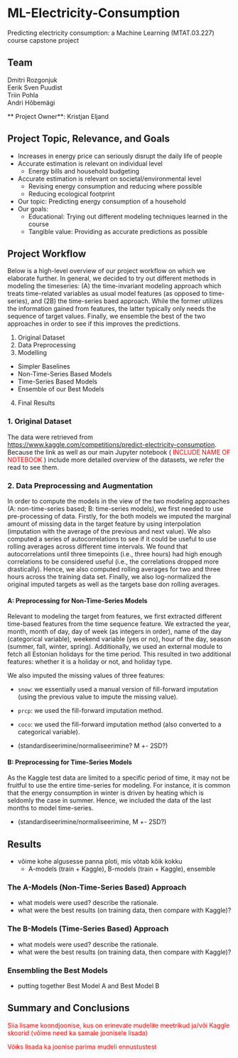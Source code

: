 # ML-Electricity-Consumption
Predicting electricity consumption: a Machine Learning (MTAT.03.227) course capstone project

## Team
Dmitri Rozgonjuk <br>
Eerik Sven Puudist <br>
Triin Pohla <br>
Andri Hõbemägi <br>

** Project Owner**: Kristjan Eljand

## Project Topic, Relevance, and Goals
- Increases in energy price can seriously disrupt the daily life of people
- Accurate estimation is relevant on individual level
  - Energy bills and household budgeting
- Accurate estimation is relevant on societal/environmental level
  - Revising energy consumption and reducing where possible
  - Reducing ecological footprint
- Our topic: Predicting energy consumption of a household
- Our goals:
  - Educational: Trying out different modeling techniques learned in the course
  - Tangible value: Providing as accurate predictions as possible

## Project Workflow
Below is a high-level overview of our project workflow on which we elaborate further. In general, we decided to try out different methods in modeling the timeseries: (A) the time-invariant modeling approach which treats time-related variables as usual model features (as opposed to time-series), and (2B) the time-series baed approach. While the former utilizes the information gained from features, the latter typically only needs the sequence of target values. Finally, we ensemble the best of the two approaches in order to see if this improves the predictions.

1. Original Dataset
2. Data Preprocessing
3. Modelling
  - Simpler Baselines
  - Non-Time-Series Based Models
  - Time-Series Based Models
  - Ensemble of our Best Models
4. Final Results

### 1. Original Dataset
The data were retrieved from https://www.kaggle.com/competitions/predict-electricity-consumption. Because the link as well as our main Jupyter notebook (<font color='red'> INCLUDE NAME OF NOTEBOOK </font>) include more detailed overview of the datasets, we refer the read to see them.
    
### 2. Data Preprocessing and Augmentation
In order to compute the models in the view of the two modeling approaches (A: non-time-series based; B: time-series models), we first needed to use pre-processing of data. Firstly, for the both models we imputed the marginal amount of missing data in the target feature by using interpolation (imputation with the average of the previous and next value). We also computed a series of autocorrelations to see if it could be useful to use rolling averages across different time intervals. We found that autocorrelations until three timepoints (i.e., three hours) had high enough correlations to be considered useful (i.e., the correlations dropped more drastically). Hence, we also computed rolling averages for two and three hours across the training data set. Finally, we also log-normalized the original imputed targets as well as the targets base don rolling averages.

#### A: Preprocessing for Non-Time-Series Models
Relevant to modeling the target from features, we first extracted different time-based features from the time sequence feature. We extracted the year, month, month of day, day of week (as integers in order), name of the day (categorical variable), weekend variable (yes or no), hour of the day, season (summer, fall, winter, spring). Additionally, we used an external module to fetch all Estonian holidays for the time period. This resulted in two additional features: whether it is a holiday or not, and holiday type.

We also imputed the missing values of three features:
- `snow`: we essentially used a manual version of fill-forward imputation (using the previous value to impute the missing value).
- `prcp`: we used the fill-forward imputation method.
- `coco`: we used the fill-forward imputation method (also converted to a categorical variable).


- (standardiseerimine/normaliseerimine? M +- 2SD?)

#### B: Preprocessing for Time-Series Models
As the Kaggle test data are limited to a specific period of time, it may not be fruitful to use the entire time-series for modeling. For instance, it is common that the energy consumption in winter is driven by heating which is seldomly the case in summer. Hence, we included the data of the last months to model time-series.


- (standardiseerimine/normaliseerimine, M +- 2SD?)

## Results
- võime kohe algusesse panna ploti, mis võtab kõik kokku
    - A-models (train + Kaggle), B-models (train + Kaggle), ensemble


### The A-Models (Non-Time-Series Based) Approach
- what models were used? describe the rationale.
- what were the best results (on training data, then compare with Kaggle)?

### The B-Models (Time-Series Based) Approach
- what models were used? describe the rationale.
- what were the best results (on training data, then compare with Kaggle)?

### Ensembling the Best Models
- putting together Best Model A and Best Model B

## Summary and Conclusions

<font color = 'red'> Siia lisame koondjoonise, kus on erinevate mudelite meetrikud ja/või Kaggle skoorid (võime need ka samale joonisele lisada)  </font>

<font color = 'red'> Võiks lisada ka joonise parima mudeli ennustustest </font>


